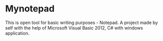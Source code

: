 # Mynotepad
This is open tool for basic writing purposes - Notepad. A project made by self with the help of Microsoft Visual Basic 2012, C# with windows application. 
